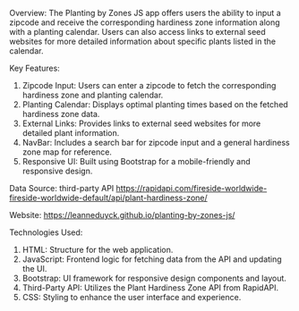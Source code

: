 Overview:
The Planting by Zones JS app offers users the ability to input a zipcode and receive the corresponding hardiness zone information along with a planting calendar. Users can also access links to external seed websites for more detailed information about specific plants listed in the calendar.

Key Features:

1. Zipcode Input: Users can enter a zipcode to fetch the corresponding hardiness zone and planting calendar.
2. Planting Calendar: Displays optimal planting times based on the fetched hardiness zone data.
3. External Links: Provides links to external seed websites for more detailed plant information.
4. NavBar: Includes a search bar for zipcode input and a general hardiness zone map for reference.
5. Responsive UI: Built using Bootstrap for a mobile-friendly and responsive design.

Data Source: third-party API
https://rapidapi.com/fireside-worldwide-fireside-worldwide-default/api/plant-hardiness-zone/

Website: https://leanneduyck.github.io/planting-by-zones-js/

Technologies Used:

1. HTML: Structure for the web application.
2. JavaScript: Frontend logic for fetching data from the API and updating the UI.
3. Bootstrap: UI framework for responsive design components and layout.
4. Third-Party API: Utilizes the Plant Hardiness Zone API from RapidAPI.
5. CSS: Styling to enhance the user interface and experience.
